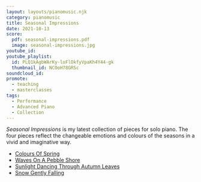 ```yaml
---
layout: layouts/pianomusic.njk
category: pianomusic
title: Seasonal Impressions
date: 2021-10-13
score:
  pdf: seasonal-impressions.pdf
  image: seasonal-impressions.jpg
youtube_id:
youtube_playlist:
  id: PLQ1kAgbWArKy-loFlOkfyVpaKh4Y44-gk
  thumbnail_id: NCOoH78GRSc
soundcloud_id:
promote:
  - teaching
  - masterclasses
tags:
  - Performance
  - Advanced Piano
  - Collection
---
```


*Seasonal Impressions* is my latest collection of pieces for solo piano. The four pieces reflect the changeable emotions and colours of the seasons in a vivid and imaginative way.

- [Colours Of Spring](/composer/pianomusic/colours-of-spring/)
- [Waves On A Pebble Shore](/composer/pianomusic/waves-on-a-pebble-shore/)
- [Sunlight Dancing Through Autumn Leaves](/composer/pianomusic/sunlight-dancing-through-autumn-leaves/)
- [Snow Gently Falling](/composer/pianomusic/snow-gently-falling/)
